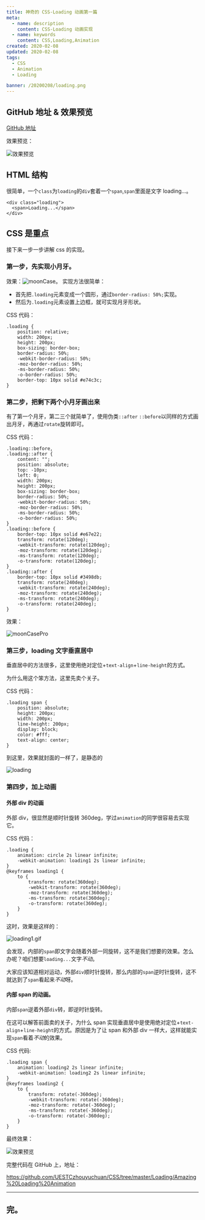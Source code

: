 ```yaml
---
title: 神奇的 CSS-Loading 动画第一篇
meta:
  - name: description
    content: CSS-Loading 动画实现
  - name: keywords
    content: CSS,Loading,Animation
created: 2020-02-08
updated: 2020-02-08
tags:
  - CSS
  - Animation
  - Loading

banner: /20200208/loading.png
---
```


## GitHub 地址 & 效果预览

[GitHub 地址](https://github.com/UESTCzhouyuchuan/CSS/tree/master/Loading/Amazing%20Loading%20Animation)

效果预览：

![效果预览](../vuepress/public/../../.vuepress/public/20200208/loading.gif)

## HTML 结构

很简单，一个`class`为`loading`的`div`套着一个`span`,`span`里面是文字 loading...。

```
<div class="loading">
  <span>Loading...</span>
</div>
```

## CSS 是重点

接下来一步一步讲解 css 的实现。

### 第一步，先实现小月牙。

效果：![moonCase](../.vuepress/public/20200208/moonCase.png)。
实现方法很简单：

- 首先把`.loading`元素变成一个圆形，通过`border-radius: 50%;`实现。
- 然后为`.loading`元素设置上边框，就可实现月牙形状。

CSS 代码：

```
.loading {
	position: relative;
	width: 200px;
	height: 200px;
	box-sizing: border-box;
	border-radius: 50%;
	-webkit-border-radius: 50%;
	-moz-border-radius: 50%;
	-ms-border-radius: 50%;
	-o-border-radius: 50%;
	border-top: 10px solid #e74c3c;
}
```

### 第二步，把剩下两个小月牙画出来

有了第一个月牙，第二三个就简单了，使用伪类`::after` `::before`以同样的方式画出月牙，再通过`rotate`旋转即可。

CSS 代码：

```
.loading::before,
.loading::after {
	content: "";
	position: absolute;
	top: -10px;
	left: 0;
	width: 200px;
	height: 200px;
	box-sizing: border-box;
	border-radius: 50%;
	-webkit-border-radius: 50%;
	-moz-border-radius: 50%;
	-ms-border-radius: 50%;
	-o-border-radius: 50%;
}
.loading::before {
	border-top: 10px solid #e67e22;
	transform: rotate(120deg);
	-webkit-transform: rotate(120deg);
	-moz-transform: rotate(120deg);
	-ms-transform: rotate(120deg);
	-o-transform: rotate(120deg);
}
.loading::after {
	border-top: 10px solid #3498db;
	transform: rotate(240deg);
	-webkit-transform: rotate(240deg);
	-moz-transform: rotate(240deg);
	-ms-transform: rotate(240deg);
	-o-transform: rotate(240deg);
}
```

效果：

![moonCasePro](../.vuepress/public/20200208/moonCasePro.png)

### 第三步，loading 文字垂直居中

垂直居中的方法很多，这里使用绝对定位+`text-align`+`line-height`的方式。

为什么用这个笨方法，这里先卖个关子。

CSS 代码：

```
.loading span {
	position: absolute;
	height: 200px;
	width: 200px;
	line-height: 200px;
	display: block;
	color: #fff;
	text-align: center;
}
```

到这里，效果就封面的一样了，是静态的

![loading](../.vuepress/public/20200208/loading.png)

### 第四步，加上动画

#### 外部 div 的动画

外部 div，很显然是顺时针旋转 360deg，学过`animation`的同学很容易去实现它。

CSS 代码：

```
.loading {
	animation: circle 2s linear infinite;
	-webkit-animation: loading1 2s linear infinite;
}
@keyframes loading1 {
	to {
		transform: rotate(360deg);
		-webkit-transform: rotate(360deg);
		-moz-transform: rotate(360deg);
		-ms-transform: rotate(360deg);
		-o-transform: rotate(360deg);
	}
}
```

这时，效果是这样的：

![loading1.gif](../.vuepress/public/20200208/loading1.gif)

会发现，内部的`span`即文字会随着外部一同旋转，这不是我们想要的效果。怎么办呢？咱们想要`loading...`文字*不动*。

大家应该知道相对运动，外部`div`顺时针旋转，那么内部的`span`逆时针旋转，这不就达到了`span`看起来*不动*呀。

#### 内部 span 的动画。

内部`span`逆着外部`div`转，即逆时针旋转。

在这可以解答前面卖的关子，为什么 span 实现垂直居中是使用绝对定位+`text-align`+`line-height`的方式。原因是为了让 span 和外部 div 一样大，这样就能实现`span`看着*不动*的效果。

CSS 代码:

```
.loading span {
	animation: loading2 2s linear infinite;
	-webkit-animation: loading2 2s linear infinite;
}
@keyframes loading2 {
	to {
		transform: rotate(-360deg);
		-webkit-transform: rotate(-360deg);
		-moz-transform: rotate(-360deg);
		-ms-transform: rotate(-360deg);
		-o-transform: rotate(-360deg);
	}
}
```

最终效果：

![效果预览](../vuepress/public/../../.vuepress/public/20200208/loading.gif)

完整代码在 GitHub 上，地址：

<https://github.com/UESTCzhouyuchuan/CSS/tree/master/Loading/Amazing%20Loading%20Animation>

---

## 完。
